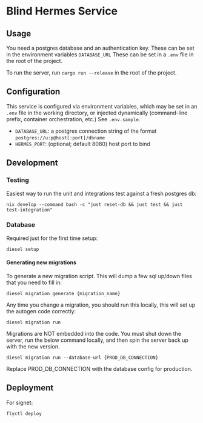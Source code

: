 # Blind Hermes Service

## Usage

You need a postgres database and an authentication key. These can be set in the environment variables `DATABASE_URL`
These can be set in a `.env` file in the root of the project.

To run the server, run `cargo run --release` in the root of the project.

## Configuration

This service is configured via environment variables, which may be set in an `.env` file in the working directory, or injected dynamically (command-line prefix, container orchestration, etc.) See `.env.sample`.

 - `DATABASE_URL`: a postgres connection string of the format `postgres://u:p@host[:port]/dbname`
 - `HERMES_PORT`: (optional; default 8080) host port to bind

## Development

### Testing

Easiest way to run the unit and integrations test against a fresh postgres db: 

```
nix develop --command bash -c "just reset-db && just test && just test-integration"
```

### Database

Required just for the first time setup: 

```
diesel setup
```

#### Generating new migrations

To generate a new migration script. This will dump a few sql up/down files that you need to fill in:
```
diesel migration generate {migration_name}
```

Any time you change a migration, you should run this locally, this will set up the autogen code correctly:
```
diesel migration run
```

Migrations are NOT embedded into the code. You must shut down the server, run the below command locally, and then spin the server back up with the new version.

```
diesel migration run --database-url {PROD_DB_CONNECTION}
```

Replace PROD_DB_CONNECTION with the database config for production.

## Deployment

For signet:

```
flyctl deploy
```
